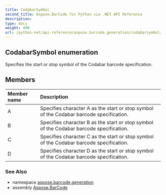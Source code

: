 ```yaml
---
title: CodabarSymbol
second_title: Aspose.BarCode for Python via .NET API Reference
description: 
type: docs
weight: 490
url: /python-net/api-reference/aspose.barcode.generation/codabarsymbol/
---
```


## CodabarSymbol enumeration

Specifies the start or stop symbol of the Codabar barcode specification.

## Members
| Member name | Description |
| :- | :- |
|A|Specifies character A as the start or stop symbol of the Codabar barcode specification.|
|B|Specifies character B as the start or stop symbol of the Codabar barcode specification.|
|C|Specifies character C as the start or stop symbol of the Codabar barcode specification.|
|D|Specifies character D as the start or stop symbol of the Codabar barcode specification.|

### See Also

* namespace [aspose.barcode.generation](/barcode/python-net/api-reference/aspose.barcode.generation/)
* assembly [Aspose.BarCode](/barcode/python-net/api-reference/)

